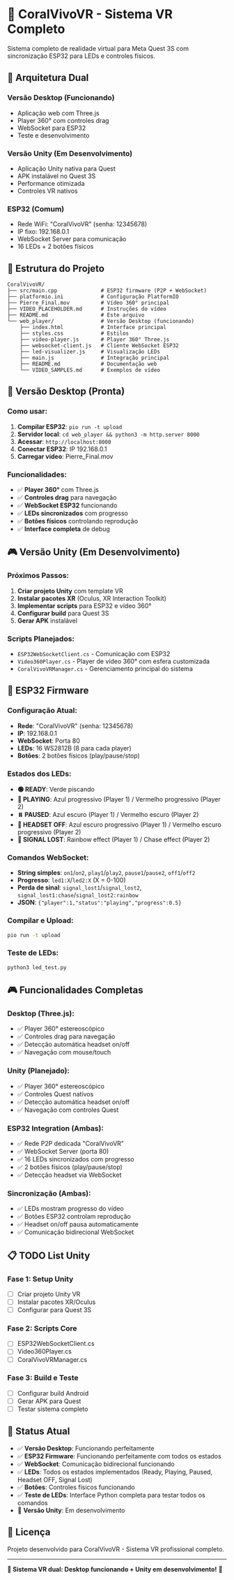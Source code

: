 # 🥽 CoralVivoVR - Sistema VR Completo

Sistema completo de realidade virtual para Meta Quest 3S com sincronização ESP32 para LEDs e controles físicos.

## 🎯 **Arquitetura Dual**

### **Versão Desktop (Funcionando)**
- Aplicação web com Three.js
- Player 360° com controles drag
- WebSocket para ESP32
- Teste e desenvolvimento

### **Versão Unity (Em Desenvolvimento)**
- Aplicação Unity nativa para Quest
- APK instalável no Quest 3S
- Performance otimizada
- Controles VR nativos

### **ESP32 (Comum)**
- Rede WiFi: "CoralVivoVR" (senha: 12345678)
- IP fixo: 192.168.0.1
- WebSocket Server para comunicação
- 16 LEDs + 2 botões físicos

## 📁 **Estrutura do Projeto**

```
CoralVivoVR/
├── src/main.cpp              # ESP32 firmware (P2P + WebSocket)
├── platformio.ini            # Configuração PlatformIO
├── Pierre_Final.mov          # Vídeo 360° principal
├── VIDEO_PLACEHOLDER.md      # Instruções do vídeo
├── README.md                 # Este arquivo
└── web_player/               # Versão Desktop (funcionando)
    ├── index.html            # Interface principal
    ├── styles.css            # Estilos
    ├── video-player.js       # Player 360° Three.js
    ├── websocket-client.js   # Cliente WebSocket ESP32
    ├── led-visualizer.js     # Visualização LEDs
    ├── main.js               # Integração principal
    ├── README.md             # Documentação web
    └── VIDEO_SAMPLES.md      # Exemplos de vídeo
```

## 🚀 **Versão Desktop (Pronta)**

### **Como usar:**
1. **Compilar ESP32**: `pio run -t upload`
2. **Servidor local**: `cd web_player && python3 -m http.server 8000`
3. **Acessar**: `http://localhost:8000`
4. **Conectar ESP32**: IP 192.168.0.1
5. **Carregar vídeo**: Pierre_Final.mov

### **Funcionalidades:**
- ✅ **Player 360°** com Three.js
- ✅ **Controles drag** para navegação
- ✅ **WebSocket ESP32** funcionando
- ✅ **LEDs sincronizados** com progresso
- ✅ **Botões físicos** controlando reprodução
- ✅ **Interface completa** de debug

## 🎮 **Versão Unity (Em Desenvolvimento)**

### **Próximos Passos:**
1. **Criar projeto Unity** com template VR
2. **Instalar pacotes XR** (Oculus, XR Interaction Toolkit)
3. **Implementar scripts** para ESP32 e vídeo 360°
4. **Configurar build** para Quest 3S
5. **Gerar APK** instalável

### **Scripts Planejados:**
- `ESP32WebSocketClient.cs` - Comunicação com ESP32
- `Video360Player.cs` - Player de vídeo 360° com esfera customizada
- `CoralVivoVRManager.cs` - Gerenciamento principal do sistema

## 🔧 **ESP32 Firmware**

### **Configuração Atual:**
- **Rede**: "CoralVivoVR" (senha: 12345678)
- **IP**: 192.168.0.1
- **WebSocket**: Porta 80
- **LEDs**: 16 WS2812B (8 para cada player)
- **Botões**: 2 botões físicos (play/pause/stop)

### **Estados dos LEDs:**
- **🟢 READY**: Verde piscando
- **🔵 PLAYING**: Azul progressivo (Player 1) / Vermelho progressivo (Player 2)
- **⏸️ PAUSED**: Azul escuro (Player 1) / Vermelho escuro (Player 2)
- **🔴 HEADSET OFF**: Azul escuro progressivo (Player 1) / Vermelho escuro progressivo (Player 2)
- **🌈 SIGNAL LOST**: Rainbow effect (Player 1) / Chase effect (Player 2)

### **Comandos WebSocket:**
- **String simples**: `on1`/`on2`, `play1`/`play2`, `pause1`/`pause2`, `off1`/`off2`
- **Progresso**: `led1:X`/`led2:X` (X = 0-100)
- **Perda de sinal**: `signal_lost1`/`signal_lost2`, `signal_lost1:chase`/`signal_lost2:rainbow`
- **JSON**: `{"player":1,"status":"playing","progress":0.5}`

### **Compilar e Upload:**
```bash
pio run -t upload
```

### **Teste de LEDs:**
```bash
python3 led_test.py
```

## 🎮 **Funcionalidades Completas**

### **Desktop (Three.js):**
- ✅ Player 360° estereoscópico
- ✅ Controles drag para navegação
- ✅ Detecção automática headset on/off
- ✅ Navegação com mouse/touch

### **Unity (Planejado):**
- ✅ Player 360° estereoscópico
- ✅ Controles Quest nativos
- ✅ Detecção automática headset on/off
- ✅ Navegação com controles Quest

### **ESP32 Integration (Ambas):**
- ✅ Rede P2P dedicada "CoralVivoVR"
- ✅ WebSocket Server (porta 80)
- ✅ 16 LEDs sincronizados com progresso
- ✅ 2 botões físicos (play/pause/stop)
- ✅ Detecção headset via WebSocket

### **Sincronização (Ambas):**
- ✅ LEDs mostram progresso do vídeo
- ✅ Botões ESP32 controlam reprodução
- ✅ Headset on/off pausa automaticamente
- ✅ Comunicação bidirecional WebSocket

## 📋 **TODO List Unity**

### **Fase 1: Setup Unity**
- [ ] Criar projeto Unity VR
- [ ] Instalar pacotes XR/Oculus
- [ ] Configurar para Quest 3S

### **Fase 2: Scripts Core**
- [ ] ESP32WebSocketClient.cs
- [ ] Video360Player.cs
- [ ] CoralVivoVRManager.cs

### **Fase 3: Build e Teste**
- [ ] Configurar build Android
- [ ] Gerar APK para Quest
- [ ] Testar sistema completo

## 🎯 **Status Atual**

- ✅ **Versão Desktop**: Funcionando perfeitamente
- ✅ **ESP32 Firmware**: Funcionando perfeitamente com todos os estados
- ✅ **WebSocket**: Comunicação bidirecional funcionando
- ✅ **LEDs**: Todos os estados implementados (Ready, Playing, Paused, Headset OFF, Signal Lost)
- ✅ **Botões**: Controles físicos funcionando
- ✅ **Teste de LEDs**: Interface Python completa para testar todos os comandos
- 🔄 **Versão Unity**: Em desenvolvimento

## 📄 **Licença**

Projeto desenvolvido para CoralVivoVR - Sistema VR profissional completo.

---

**🎯 Sistema VR dual: Desktop funcionando + Unity em desenvolvimento!** 🚀